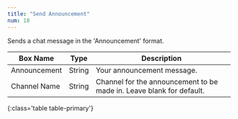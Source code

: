 ```yaml
---
title: "Send Announcement"
num: 18
---
```


Sends a chat message in the 'Announcement' format.

| Box Name | Type | Description | 
|-------|--------|--------
|Announcement|String|Your announcement message.
|Channel Name|String|Channel for the announcement to be made in. Leave blank for default.
{:class='table table-primary'}
